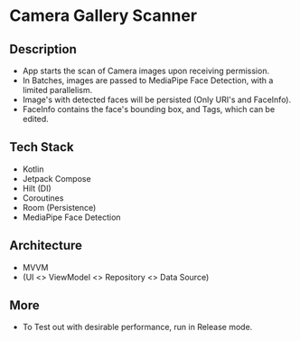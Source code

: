# Camera Gallery Scanner

## Description
 - App starts the scan of Camera images upon receiving permission.
 - In Batches, images are passed to MediaPipe Face Detection, with a limited parallelism.
 - Image's with detected faces will be persisted (Only URI's and FaceInfo).
 - FaceInfo contains the face's bounding box, and Tags, which can be edited.

## Tech Stack
- Kotlin
- Jetpack Compose
- Hilt (DI)
- Coroutines
- Room (Persistence)
- MediaPipe Face Detection

## Architecture
- MVVM
- (UI <> ViewModel <> Repository <> Data Source)

## More
- To Test out with desirable performance, run in Release mode.
